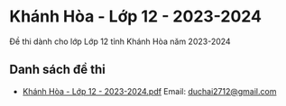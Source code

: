 # Khánh Hòa - Lớp 12 - 2023-2024

Đề thi dành cho lớp Lớp 12 tỉnh Khánh Hòa năm 2023-2024

## Danh sách đề thi

- [Khánh Hòa - Lớp 12 - 2023-2024.pdf](Khánh%20Hòa%20-%20Lớp%2012%20-%202023-2024.pdf)
Email: duchai2712@gmail.com


